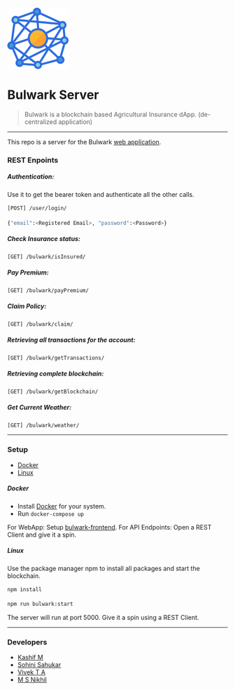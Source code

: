 ![](https://github.com/kashif-m/bulwark-frontend/blob/master/src/assets/images/bulwarklogo.svg?raw=true)
# Bulwark Server

> Bulwark is a blockchain based Agricultural Insurance dApp. (de-centralized application)
------------
This repo is a server for the Bulwark [web application](https://github.com/kashif-m/bulwark-frontend).

### REST Enpoints

##### Authentication: 
Use it to get the bearer token and authenticate all the other calls.
```bash
[POST] /user/login/

{"email":<Registered Email>, "password":<Password>}
````
##### Check Insurance status: 
`[GET] /bulwark/isInsured/`

##### Pay Premium: 
`[GET] /bulwark/payPremium/`

##### Claim Policy: 
`[GET] /bulwark/claim/`

##### Retrieving all transactions for the account: 
`[GET] /bulwark/getTransactions/`

##### Retrieving complete blockchain: 
`[GET] /bulwark/getBlockchain/`

##### Get Current Weather: 
`[GET] /bulwark/weather/`

------------



### Setup
* [Docker](#Docker)
* [Linux](#Linux)

##### Docker
* Install [Docker](https://docs.docker.com/get-docker/) for your system.
* Run `docker-compose up`

For WebApp: Setup [bulwark-frontend](https://github.com/kashif-m/bulwark-frontend).
For API Endpoints: Open a REST Client and give it a spin.


##### Linux

Use the package manager npm to install all packages and start the blockchain.

```bash
npm install

npm run bulwark:start
```
The server will run at port 5000. Give it a spin using a REST Client.

------------

### Developers
* [Kashif M](https://github.com/kashif-m)
* [Sohini Sahukar](https://github.com/sohinisahukar)
* [Vivek T A](https://github.com/vivek32ta)
* [M S Nikhil](https://github.com/msnikhil03)

